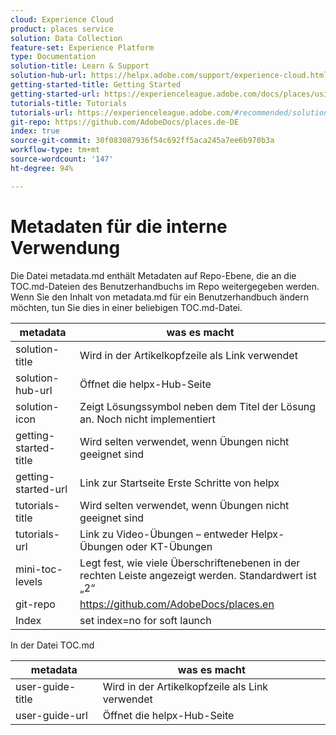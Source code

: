 ```yaml
---
cloud: Experience Cloud
product: places service
solution: Data Collection
feature-set: Experience Platform
type: Documentation
solution-title: Learn & Support
solution-hub-url: https://helpx.adobe.com/support/experience-cloud.html
getting-started-title: Getting Started
getting-started-url: https://experienceleague.adobe.com/docs/places/using/getting-started.html
tutorials-title: Tutorials
tutorials-url: https://experienceleague.adobe.com/#recommended/solutions/experience-platform
git-repo: https://github.com/AdobeDocs/places.de-DE
index: true
source-git-commit: 30f083087936f54c692ff5aca245a7ee6b970b3a
workflow-type: tm+mt
source-wordcount: '147'
ht-degree: 94%

---
```



<!-- We need better links for Getting Started and Tutorials. We can do this after we hit stage -->

# Metadaten für die interne Verwendung

Die Datei metadata.md enthält Metadaten auf Repo-Ebene, die an die TOC.md-Dateien des Benutzerhandbuchs im Repo weitergegeben werden. Wenn Sie den Inhalt von metadata.md für ein Benutzerhandbuch ändern möchten, tun Sie dies in einer beliebigen TOC.md-Datei.

| metadata | was es macht |
|--- |--- |
| solution-title | Wird in der Artikelkopfzeile als Link verwendet |
| solution-hub-url | Öffnet die helpx-Hub-Seite |
| solution-icon | Zeigt Lösungssymbol neben dem Titel der Lösung an. Noch nicht implementiert |
| getting-started-title | Wird selten verwendet, wenn Übungen nicht geeignet sind |
| getting-started-url | Link zur Startseite Erste Schritte von helpx |
| tutorials-title | Wird selten verwendet, wenn Übungen nicht geeignet sind |
| tutorials-url | Link zu Video-Übungen – entweder Helpx-Übungen oder KT-Übungen |
| mini-toc-levels | Legt fest, wie viele Überschriftenebenen in der rechten Leiste angezeigt werden. Standardwert ist „2“ |
| git-repo | https://github.com/AdobeDocs/places.en |
| Index | set index=no for soft launch |

In der Datei TOC.md

| metadata | was es macht |
|--- |--- |
| user-guide-title | Wird in der Artikelkopfzeile als Link verwendet |
| user-guide-url | Öffnet die helpx-Hub-Seite |

